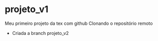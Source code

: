 # projeto_v1
Meu primeiro projeto da tex com github
Clonando o repositório remoto

- Criada a branch projeto_v2